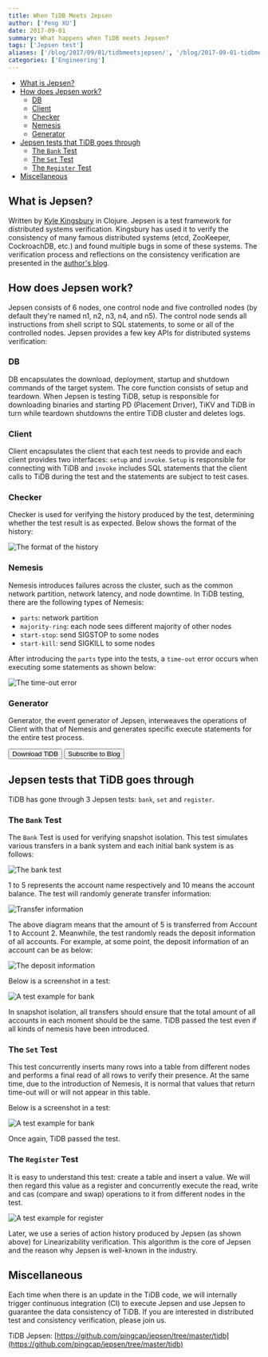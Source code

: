 ```yaml
---
title: When TiDB Meets Jepsen
author: ['Peng XU']
date: 2017-09-01
summary: What happens when TiDB meets Jepsen?
tags: ['Jepsen test']
aliases: ['/blog/2017/09/01/tidbmeetsjepsen/', '/blog/2017-09-01-tidbmeetsjepsen']
categories: ['Engineering']
---
```


- [What is Jepsen?](#what-is-jepsen)
- [How does Jepsen work?](#how-does-jepsen-work)
  - [DB](#db)
  - [Client](#client)
  - [Checker](#checker)
  - [Nemesis](#nemesis)
  - [Generator](#generator)
- [Jepsen tests that TiDB goes through](#jepsen-tests-that-tidb-goes-through)
  - [The `Bank` Test](#the-bank-test)
  - [The `Set` Test](#the-set-test)
  - [The `Register` Test](#the-register-test)
- [Miscellaneous](#miscellaneous)

## What is Jepsen?

Written by [Kyle Kingsbury](https://aphyr.com/about) in Clojure. Jepsen is a test framework for distributed systems verification. Kingsbury has used it to verify the consistency of many famous distributed systems (etcd, ZooKeeper, CockroachDB, etc.) and found multiple bugs in some of these systems. The verification process and reflections on the consistency verification are presented in the [author's blog](https://aphyr.com/tags/jepsen).

## How does Jepsen work?

Jepsen consists of 6 nodes, one control node and five controlled nodes (by default they're named n1, n2, n3, n4, and n5). The control node sends all instructions from shell script to SQL statements, to some or all of the controlled nodes. Jepsen provides a few key APIs for distributed systems verification:

### DB

DB encapsulates the download, deployment, startup and shutdown commands of the target system. The core function consists of setup and teardown. When Jepsen is testing TiDB, setup is responsible for downloading binaries and starting PD (Placement Driver), TiKV and TiDB in turn while teardown shutdowns the entire TiDB cluster and deletes logs.

### Client

Client encapsulates the client that each test needs to provide and each client provides two interfaces: `setup` and `invoke`. `Setup` is responsible for connecting with TiDB and `invoke` includes SQL statements that the client calls to TiDB during the test and the statements are subject to test cases.

### Checker

Checker is used for verifying the history produced by the test, determining whether the test result is as expected. Below shows the format of the history:

![The format of the history](media/history_format.png)

### Nemesis

Nemesis introduces failures across the cluster, such as the common network partition, network latency, and node downtime. In TiDB testing, there are the following types of Nemesis:

+ `parts`: network partition
+ `majority-ring`: each node sees different majority of other nodes
+ `start-stop`: send SIGSTOP to some nodes
+ `start-kill`: send SIGKILL to some nodes

After introducing the `parts` type into the tests, a `time-out` error occurs when executing some statements as shown below:

![The time-out error](media/timeout.png)

### Generator

Generator, the event generator of Jepsen, interweaves the operations of Client with that of Nemesis and generates specific execute statements for the entire test process.

<div class="trackable-btns">
    <a href="/download" onclick="trackViews('When TiDB Meets Jepsen', 'download-tidb-btn-middle')"><button>Download TiDB</button></a>
    <a href="https://share.hsforms.com/1e2W03wLJQQKPd1d9rCbj_Q2npzm" onclick="trackViews('When TiDB Meets Jepsen', 'subscribe-blog-btn-middle')"><button>Subscribe to Blog</button></a>
</div>

## Jepsen tests that TiDB goes through

TiDB has gone through 3 Jepsen tests: `bank`, `set` and `register`.

### The `Bank` Test

The `Bank` Test is used for verifying snapshot isolation. This test simulates various transfers in a bank system and each initial bank system is as follows:

![The bank test](media/bank.png)

1 to 5 represents the account name respectively and 10 means the account balance. The test will randomly generate transfer information:

![Transfer information](media/random.png)

The above diagram means that the amount of 5 is transferred from Account 1 to Account 2. Meanwhile, the test randomly reads the deposit information of all accounts. For example, at some point, the deposit information of an account can be as below:

![The deposit information](media/deposit.png)

Below is a screenshot in a test:

![A test example for bank](media/banktest.png)

In snapshot isolation, all transfers should ensure that the total amount of all accounts in each moment should be the same. TiDB passed the test even if all kinds of nemesis have been introduced.

### The `Set` Test

This test concurrently inserts many rows into a table from different nodes and performs a final read of all rows to verify their presence. At the same time, due to the introduction of Nemesis, it is normal that values that return time-out will or will not appear in this table.

Below is a screenshot in a test:

![A test example for bank](media/setexample.png)

Once again, TiDB passed the test.

### The `Register` Test

It is easy to understand this test: create a table and insert a value. We will then regard this value as a register and concurrently execute the read, write and cas (compare and swap) operations to it from different nodes in the test.

![A test example for register](media/registerexample.png)

Later, we use a series of action history produced by Jepsen (as shown above) for Linearizability verification. This algorithm is the core of Jepsen and the reason why Jepsen is well-known in the industry.

## Miscellaneous

Each time when there is an update in the TiDB code, we will internally trigger continuous integration (CI) to execute Jepsen and use Jepsen to guarantee the data consistency of TiDB. If you are interested in distributed test and consistency verification, please join us.

TiDB Jepsen: [https://github.com/pingcap/jepsen/tree/master/tidb](https://github.com/pingcap/jepsen/tree/master/tidb)
